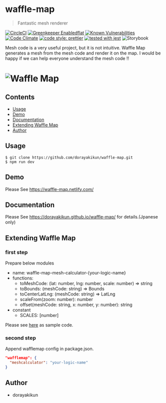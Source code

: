 # waffle-map

> Fantastic mesh renderer

[![CircleCI](https://circleci.com/gh/dorayakikun/waffle-map.svg?style=svg)](https://circleci.com/gh/dorayakikun/waffle-map)
[![Greenkeeper Enabledflat](https://badges.greenkeeper.io/dorayakikun/waffle-map.svg)](https://greenkeeper.io/)
 [![Known Vulnerabilities](https://snyk.io/test/github/dorayakikun/waffle-map/badge.svg?style=flat-square)](https://snyk.io/test/github/dorayakikun/waffle-map) 
[![Code Climate](https://codeclimate.com/github/dorayakikun/waffle-map/badges/gpa.svg)](https://codeclimate.com/github/dorayakikun/waffle-map)
[![code style: prettier](https://img.shields.io/badge/code_style-prettier-ff69b4.svg?style=flat-square)](https://github.com/prettier/prettier)
[![tested with jest](https://img.shields.io/badge/tested_with-jest-99424f.svg)](https://github.com/facebook/jest)
![Storybook](https://github.com/storybooks/press/blob/master/badges/storybook.svg)

Mesh code is a very useful project, but it is not intuitive. Waffle Map generates a mesh from the mesh code and render it on the map. I would be happy if we can help everyone understand the mesh code !!

# ![Waffle Map](media/header.gif)

## Contents

- [Usage](#usage)
- [Demo](#demo)
- [Documentation](#documentation)
- [Extending Waffle Map](#extending-waffle-map)
- [Author](#author)

## Usage

```console
$ git clone https://github.com/dorayakikun/waffle-map.git
$ npm run dev
```

## Demo

Please See https://waffle-map.netlify.com/

## Documentation

Please See https://dorayakikun.github.io/waffle-map/ for details.(Jpanese only)

## Extending Waffle Map

### first step

Prepare below modules

- name: waffle-map-mesh-calculator-{your-logic-name}
- functions:
  - toMeshCode: (lat: number, lng: number, scale: number) => string
  - toBounds: (meshCode: string) => Bounds
  - toCenterLatLng: (meshCode: string) => LatLng
  - scaleFrom(zoom: number): number
  - offset(meshCode: string, x: number, y: number): string
- constant
  - SCALES: [number]

Please see [here](https://github.com/dorayakikun/waffle-map-mesh-calculator-basic) as sample code.

### second step

Append wafflemap config in package.json.

```json
"wafflemap": {
  "meshcalculator": "your-logic-name"
}
```

## Author

- dorayakikun
